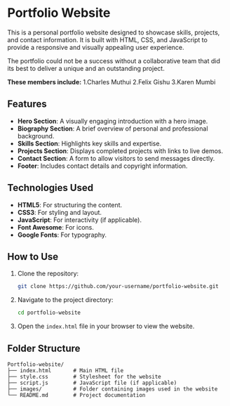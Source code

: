 
# Portfolio Website

This is a personal portfolio website designed to showcase skills, projects, and contact information. It is built with HTML, CSS, and JavaScript to provide a responsive and visually appealing user experience.

The portfolio could not be a success without a collaborative team that did its best to deliver a unique and an outstanding project.

**These members include:** 
1.Charles Muthui
2.Felix Gishu
3.Karen Mumbi

## Features

- **Hero Section**: A visually engaging introduction with a hero image.
- **Biography Section**: A brief overview of personal and professional background.
- **Skills Section**: Highlights key skills and expertise.
- **Projects Section**: Displays completed projects with links to live demos.
- **Contact Section**: A form to allow visitors to send messages directly.
- **Footer**: Includes contact details and copyright information.

## Technologies Used

- **HTML5**: For structuring the content.
- **CSS3**: For styling and layout.
- **JavaScript**: For interactivity (if applicable).
- **Font Awesome**: For icons.
- **Google Fonts**: For typography.

## How to Use

1. Clone the repository:
   ```bash
   git clone https://github.com/your-username/portfolio-website.git
   ```
2. Navigate to the project directory:
   ```bash
   cd portfolio-website
   ```
3. Open the `index.html` file in your browser to view the website.

## Folder Structure

```
Portfolio-website/
├── index.html       # Main HTML file
├── style.css        # Stylesheet for the website
├── script.js        # JavaScript file (if applicable)
├── images/          # Folder containing images used in the website
└── README.md        # Project documentation
```

